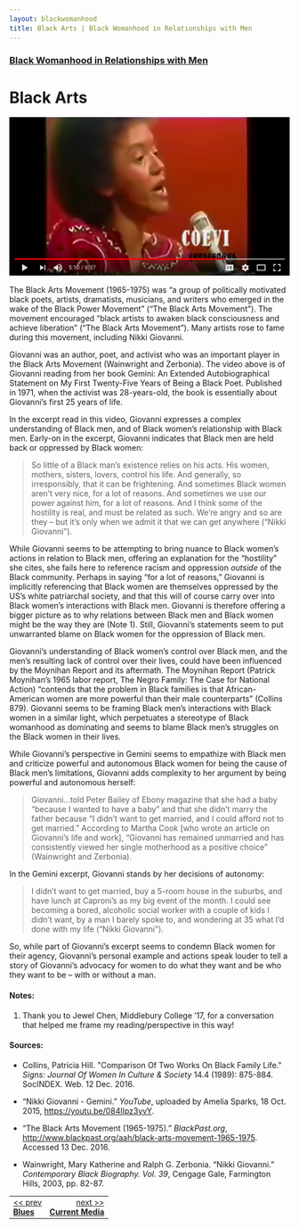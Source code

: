 ```yaml
---
layout: blackwomanhood
title: Black Arts | Black Womanhood in Relationships with Men
---
```


### [Black Womanhood in Relationships with Men](../)

# Black Arts

[![Nikki Giovanni: Reading from Gemini](/img/photos/large/bw-nikki-giovanni.png)](https://youtu.be/084lIpz3yvY)

The Black Arts Movement (1965-1975) was “a group of politically motivated black poets, artists, dramatists, musicians, and writers who emerged in the wake of the Black Power Movement” (“The Black Arts Movement”). The movement encouraged “black artists to awaken black consciousness and achieve liberation” (“The Black Arts Movement”).  Many artists rose to fame during this movement, including Nikki Giovanni.

Giovanni was an author, poet, and activist who was an important player in the Black Arts Movement (Wainwright and Zerbonia). The video above is of Giovanni reading from her book Gemini: An Extended Autobiographical Statement on My First Twenty-Five Years of Being a Black Poet. Published in 1971, when the activist was 28-years-old, the book is essentially about Giovanni’s first 25 years of life.

In the excerpt read in this video, Giovanni expresses a complex understanding of Black men, and of Black women’s relationship with Black men. Early-on in the excerpt, Giovanni indicates that Black men are held back or oppressed by Black women:

> So little of a Black man’s existence relies on his acts. His women, mothers, sisters, lovers, control his life. And generally, so irresponsibly, that it can be frightening. And sometimes Black women aren’t very nice, for a lot of reasons. And sometimes we use our power against him, for a lot of reasons. And I think some of the hostility is real, and must be related as such. We’re angry and so are they – but it’s only when we admit it that we can get anywhere (“Nikki Giovanni”).

While Giovanni seems to be attempting to bring nuance to Black women’s actions in relation to Black men, offering an explanation for the “hostility” she cites, she fails here to reference racism and oppression *outside* of the Black community. Perhaps in saying “for a lot of reasons,” Giovanni is implicitly referencing that Black women are themselves oppressed by the US’s white patriarchal society, and that this will of course carry over into Black women’s interactions with Black men. Giovanni is therefore offering a bigger picture as to why relations between Black men and Black women might be the way they are (Note 1). Still, Giovanni’s statements seem to put unwarranted blame on Black women for the oppression of Black men.

Giovanni’s understanding of Black women’s control over Black men, and the men’s resulting lack of control over their lives, could have been influenced by the Moynihan Report and its aftermath. The Moynihan Report (Patrick Moynihan’s 1965 labor report, The Negro Family: The Case for National Action) “contends that the problem in Black families is that African-American women are more powerful than their male counterparts” (Collins 879). Giovanni seems to be framing Black men’s interactions with Black women in a similar light, which perpetuates a stereotype of Black womanhood as dominating and seems to blame Black men’s struggles on the Black women in their lives.

While Giovanni’s perspective in Gemini seems to empathize with Black men and criticize powerful and autonomous Black women for being the cause of Black men’s limitations, Giovanni adds complexity to her argument by being powerful and autonomous herself:

> Giovanni…told Peter Bailey of Ebony magazine that she had a baby “because I wanted to have a baby” and that she didn’t marry the father because “I didn’t want  to get married, and I could afford not to get married.” According to Martha Cook [who wrote an article on Giovanni’s life and work], “Giovanni has remained unmarried and has consistently viewed her single motherhood as a positive choice” (Wainwright and Zerbonia).

In the Gemini excerpt, Giovanni stands by her decisions of autonomy:

> I didn’t want to get married, buy a 5-room house in the suburbs, and have lunch at Caproni’s as my big event of the month. I could see becoming a bored, alcoholic social worker with a couple of kids I didn’t want, by a man I barely spoke to, and wondering at 35 what I’d done with my life (“Nikki Giovanni”).

So, while part of Giovanni’s excerpt seems to condemn Black women for their agency, Giovanni’s personal example and actions speak louder to tell a story of Giovanni’s advocacy for women to do what they want and be who they want to be – with or without a man.

#### Notes:

1. Thank you to Jewel Chen, Middlebury College ’17, for a conversation that helped me frame my reading/perspective in this way!


#### Sources:

* Collins, Patricia Hill. "Comparison Of Two Works On Black Family Life." *Signs: Journal Of Women In Culture & Society* 14.4 (1989): 875-884. SocINDEX. Web. 12 Dec. 2016.

* “Nikki Giovanni - Gemini.” *YouTube*, uploaded by Amelia Sparks, 18 Oct. 2015, https://youtu.be/084lIpz3yvY.

* “The Black Arts Movement (1965-1975).” *BlackPast.org*, http://www.blackpast.org/aah/black-arts-movement-1965-1975. Accessed 13 Dec. 2016.

* Wainwright, Mary Katherine and Ralph G. Zerbonia. “Nikki Giovanni.” *Contemporary Black Biography. Vol. 39*, Cengage Gale, Farmington Hills, 2003, pp. 82-87.


<table width="100%">
    <tr>
        <td><a href="../blues"><< prev <br><b>Blues</b></a></td>
        <td align="right"><a href="../current">next >><br><b>Current Media</b></a></td>
    </tr>
</table>
